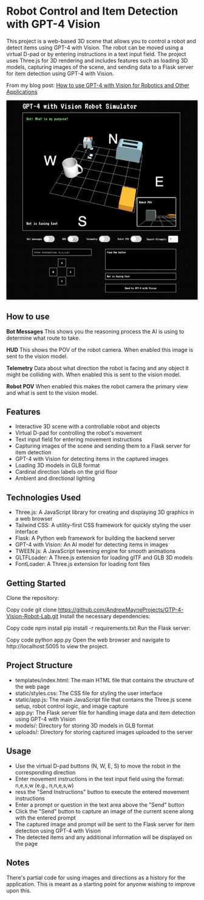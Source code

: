 # Robot Control and Item Detection with GPT-4 Vision
This project is a web-based 3D scene that allows you to control a robot and detect items using GPT-4 with Vision. The robot can be moved using a virtual D-pad or by entering instructions in a text input field. The project uses Three.js for 3D rendering and includes features such as loading 3D models, capturing images of the scene, and sending data to a Flask server for item detection using GPT-4 with Vision.

From my blog post:
[How to use GPT-4 with Vision for Robotics and Other Applications](https://andrewmayne.com/?p=798)


![Example Image](Robot-Demo.gif)


## How to use

**Bot Messages**
This shows you the reasoning process the AI is using to determine what route to take.

**HUD**
This shows the POV of the robot camera. When enabled this image is sent to the vision model.

**Telemetry**
Data about what direction the robot is facing and any object it might be colliding with. When enabled this is sent to the vision model.

**Robot POV**
When enabled this makes the robot camera the primary view and what is sent to the vision model.




## Features
- Interactive 3D scene with a controllable robot and objects
- Virtual D-pad for controlling the robot's movement
- Text input field for entering movement instructions
- Capturing images of the scene and sending them to a Flask server for item detection
- GPT-4 with Vision for detecting items in the captured images
- Loading 3D models in GLB format
- Cardinal direction labels on the grid floor
- Ambient and directional lighting

## Technologies Used
- Three.js: A JavaScript library for creating and displaying 3D graphics in a web browser
- Tailwind CSS: A utility-first CSS framework for quickly styling the user interface
- Flask: A Python web framework for building the backend server
- GPT-4 with Vision: An AI model for detecting items in images
- TWEEN.js: A JavaScript tweening engine for smooth animations
- GLTFLoader: A Three.js extension for loading glTF and GLB 3D models
- FontLoader: A Three.js extension for loading font files


## Getting Started
Clone the repository:

Copy code
git clone https://github.com/AndrewMayneProjects/GTP-4-Vision-Robot-Lab.git
Install the necessary dependencies:

Copy code
npm install
pip install -r requirements.txt
Run the Flask server:

Copy code
python app.py
Open the web browser and navigate to http://localhost:5005 to view the project.

## Project Structure
- templates/index.html: The main HTML file that contains the structure of the web page
- static/styles.css: The CSS file for styling the user interface
- static/app.js: The main JavaScript file that contains the Three.js scene setup, robot control logic, and image capture
- app.py: The Flask server file for handling image data and item detection using GPT-4 with Vision
- models/: Directory for storing 3D models in GLB format
- uploads/: Directory for storing captured images uploaded to the server


## Usage
- Use the virtual D-pad buttons (N, W, E, S) to move the robot in the corresponding direction
- Enter movement instructions in the text input field using the format: n,e,s,w (e.g., n,n,e,s,w)
- ress the "Send Instructions" button to execute the entered movement instructions
- Enter a prompt or question in the text area above the "Send" button
- Click the "Send" button to capture an image of the current scene along with the entered prompt
- The captured image and prompt will be sent to the Flask server for item detection using GPT-4 with Vision
- The detected items and any additional information will be displayed on the page

## Notes
There's partial code for using images and directions as a history for the application. This is meant as a starting point for anyonw wishing to improve upon this.